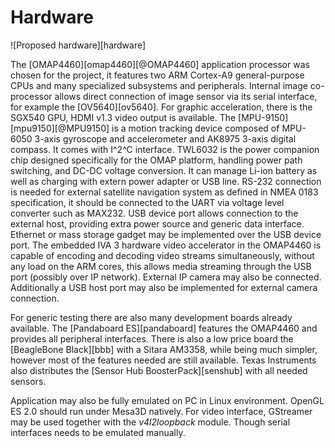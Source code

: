 # Hardware

![Proposed hardware][hardware]

The [OMAP4460][omap4460][@OMAP4460] application processor was chosen for the project,
it features two ARM Cortex-A9 general-purpose CPUs and many specialized subsystems and peripherals.
Internal image co-processor allows direct connection of image sensor via its serial interface,
for example the [OV5640][ov5640].
For graphic acceleration, there is the SGX540 GPU, HDMI v1.3 video output is available.
The [MPU-9150][mpu9150][@MPU9150] is a motion tracking device composed of
MPU-6050 3-axis gyroscope and accelerometer and AK8975 3-axis digital compass.
It comes with I^2^C interface.
TWL6032 is the power companion chip designed specifically for the OMAP platform,
handling power path switching, and DC-DC voltage conversion.
It can manage Li-ion battery as well as charging with extern power adapter or USB line.
RS-232 connection is needed for external satellite navigation system as defined in NMEA 0183 specification,
it should be connected to the UART via voltage level converter such as MAX232.
USB device port allows connection to the external host, providing extra power source and generic data interface.
Ethernet or mass storage gadget may be implemented over the USB device port.
The embedded IVA 3 hardware video accelerator in the OMAP4460 is capable of encoding and decoding video streams simultaneously,
without any load on the ARM cores, this allows media streaming through the USB port (possibly over IP network).
External IP camera may also be connected. Additionally a USB host port may also be implemented for external camera connection.

For generic testing there are also many development boards already available.
The [Pandaboard ES][pandaboard] features the OMAP4460 and provides all peripheral interfaces.
There is also a low price board the [BeagleBone Black][bbb] with a Sitara AM3358,
while being much simpler, however most of the features needed are still available.
Texas Instruments also distributes the [Sensor Hub BoosterPack][senshub] with all needed sensors.

Application may also be fully emulated on PC in Linux environment.
OpenGL ES 2.0 should run under Mesa3D natively.
For video interface, GStreamer may be used together with the *v4l2loopback* module.
Though serial interfaces needs to be emulated manually.

